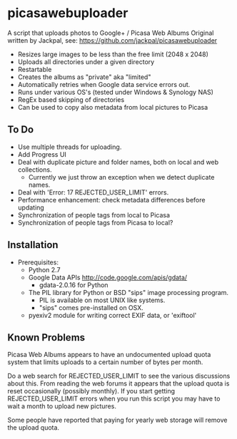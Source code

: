 picasawebuploader
=================

A script that uploads photos to Google+ / Picasa Web Albums
Original written by Jackpal, see: https://github.com/jackpal/picasawebuploader

+ Resizes large images to be less than the free limit (2048 x 2048)
+ Uploads all directories under a given directory
+ Restartable
+ Creates the albums as "private" aka "limited"
+ Automatically retries when Google data service errors out.
+ Runs under various OS's (tested under Windows & Synology NAS)
+ RegEx based skipping of directories
+ Can be used to copy also metadata from local pictures to Picasa


To Do
-----

+ Use multiple threads for uploading.
+ Add Progress UI
+ Deal with duplicate picture and folder names, both on local and web collections.
  + Currently we just throw an exception when we detect duplicate names.
+ Deal with 'Error: 17 REJECTED_USER_LIMIT' errors.
+ Performance enhancement: check metadata differences before updating
+ Synchronization of people tags from local to Picasa
+ Synchronization of people tags from Picasa to local?

Installation
------------

+ Prerequisites:
  + Python 2.7
  + Google Data APIs http://code.google.com/apis/gdata/
    + gdata-2.0.16 for Python
  + The PIL library for Python or BSD "sips" image processing program.
	+ PIL is available on most UNIX like systems.
    + "sips" comes pre-installed on OSX.
  + pyexiv2 module for writing correct EXIF data, or 'exiftool'

Known Problems
--------------

Picasa Web Albums appears to have an undocumented upload quota system that
limits uploads to a certain number of bytes per month.

Do a web search for REJECTED_USER_LIMIT to see the various discussions about
this. From reading the web forums it appears that the upload quota is reset
occasionally (possibly monthly). If you start getting REJECTED_USER_LIMIT
errors when you run this script you may have to wait a month to upload new
pictures.

Some people have reported that paying for yearly web storage will remove the
upload quota.
